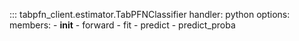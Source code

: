 ::: tabpfn_client.estimator.TabPFNClassifier
    handler: python
    options:
      members:
        - __init__
        - forward
        - fit
        - predict
        - predict_proba
